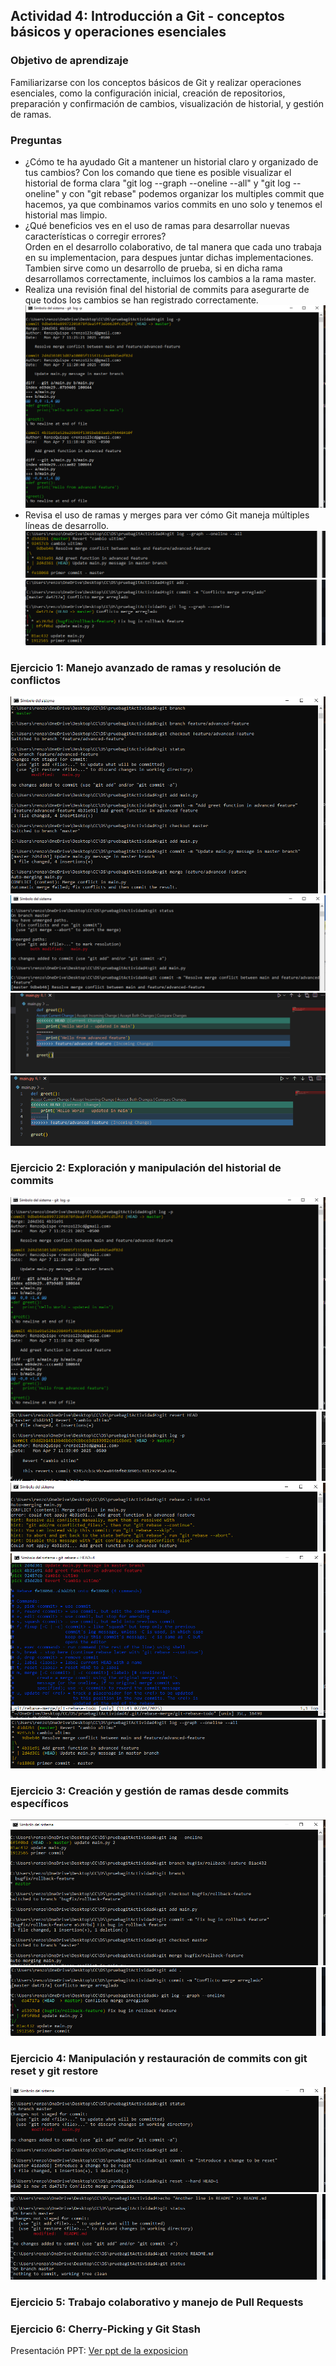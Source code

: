 ## **Actividad 4:** Introducción a Git - conceptos básicos y operaciones esenciales

### Objetivo de aprendizaje

Familiarizarse con los conceptos básicos de Git y realizar operaciones esenciales, como la configuración inicial, creación de repositorios, preparación y confirmación de cambios, visualización de historial, y gestión de ramas.

### Preguntas

- ¿Cómo te ha ayudado Git a mantener un historial claro y organizado de tus cambios?
Con los comando que tiene es posible visualizar el historial de forma clara "git log --graph --oneline --all" y "git log --oneline" y con "git rebase" podemos organizar los multiples commit que hacemos, ya que combinamos varios commits en uno solo y tenemos el historial mas limpio.
- ¿Qué beneficios ves en el uso de ramas para desarrollar nuevas características o corregir errores?  
Orden en el desarrollo colaborativo, de tal manera que cada uno trabaja en su implementacion, para despues juntar dichas implementaciones. Tambien sirve como un desarrollo de prueba, si en dicha rama desarrollamos correctamente, incluimos los cambios a la rama master.
- Realiza una revisión final del historial de commits para asegurarte de que todos los cambios se han registrado correctamente.  
![](/imagenes/actividad4/ejercicio2_1.PNG)
- Revisa el uso de ramas y merges para ver cómo Git maneja múltiples líneas de desarrollo.
![](/imagenes/actividad4/ejercicio2_5.PNG) 
![](/imagenes/actividad4/ejercicio3_2.PNG)

### Ejercicio 1: Manejo avanzado de ramas y resolución de conflictos
![](/imagenes/actividad4/ejercicio1_1.PNG)
![](/imagenes/actividad4/ejercicio1_2.PNG)
![](/imagenes/actividad4/ejercicio1_3.PNG)
![](/imagenes/actividad4/ejercicio1_4.PNG)
### Ejercicio 2: Exploración y manipulación del historial de commits
![](/imagenes/actividad4/ejercicio2_1.PNG)
![](/imagenes/actividad4/ejercicio2_2.PNG)
![](/imagenes/actividad4/ejercicio2_3.PNG)
![](/imagenes/actividad4/ejercicio2_4.PNG)
![](/imagenes/actividad4/ejercicio2_5.PNG)
### Ejercicio 3: Creación y gestión de ramas desde commits específicos
![](/imagenes/actividad4/ejercicio3_1.PNG)
![](/imagenes/actividad4/ejercicio3_2.PNG)
### Ejercicio 4: Manipulación y restauración de commits con git reset y git restore
![](/imagenes/actividad4/ejercicio4_1.PNG)
![](/imagenes/actividad4/ejercicio4_2.PNG)
### Ejercicio 5: Trabajo colaborativo y manejo de Pull Requests

### Ejercicio 6: Cherry-Picking y Git Stash

Presentación PPT:
[Ver ppt de la exposicion](/presentaciones/DS_Actividad4.pdf)